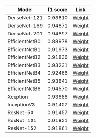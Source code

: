 | Model          	| f1 score 	| Link 	|
|----------------	|----------	|------	|
| DenseNet-121   	| 0.93810  	|   <a href="https://drive.google.com/file/d/1Ee4xZV17AlgGshR9Mab7-dyjX0jMdAWs/view?usp=sharing">Weight</a>   	|
| DenseNet-169   	| 0.94871  	|    <a href="https://drive.google.com/file/d/1LxcUk8LPYRvy9EWlMJSs0qyFSsdgZ_xr/view?usp=sharing">Weight</a>  	|
| DenseNet-201   	| 0.94897  	|    <a href="https://drive.google.com/file/d/16uHMKQ2YBlEk47UZT-LTslPRK3R7wA6W/view?usp=sharing">Weight</a> 	|
| EfficientNetB0 	| 0.88978  	|    <a href="https://drive.google.com/file/d/1lDtHWdjymeJX2yWPdgUo_-9dIOS7SdcZ/view?usp=sharing">Weight</a> 	|
| EfficientNetB1 	| 0,91973  	|     <a href="https://drive.google.com/file/d/1MVP8AsGxcGBempgQLYjGxYfSrcK3Q-fa/view?usp=sharing">Weight</a> 	|
| EfficientNetB2 	| 0.91836  	|    <a href="https://drive.google.com/file/d/1Nab5f1AjeDqmI4Tu7bQ0362ISHfrfOjC/view?usp=sharing">Weight</a>  	|
| EfficientNetB3 	| 0.93231  	|    <a href="https://drive.google.com/file/d/1IKf_5_AITgePPx3SCO9t2rYVJruQy4Us/view?usp=sharing">Weight</a>   	|
| EfficientNetB4 	| 0.92466  	|     <a href="https://drive.google.com/file/d/1cQAjsFR4c4KJd5CWTd4SwqwL0aV_SUUt/view?usp=sharing">Weight</a> 	|
| EfficientNetB5 	| 0.93841  	|    <a href="https://drive.google.com/file/d/1xyuygsXW35aDMXa64gF0OFpRXwaif804/view?usp=sharing">Weight</a>   	|
| EfficientNetB6 	| 0.94570  	|     <a href="https://drive.google.com/file/d/1_0-IkJXF0GsAUaUkgEiTKYGvIFsFzp5W/view?usp=sharing">Weight</a> 	|
| Xception       	| 0.93686  	|      <a href="https://drive.google.com/file/d/1Qt9Gb0HhTES0tmS80WvDaOGoVyyEbWtX/view?usp=sharing">Weight</a> 	|
| InceptionV3    	| 0.91457  	|     <a href="https://drive.google.com/file/d/1OFacvx_nLlEXJujeFCSxmxXPqxZpA53Y/view?usp=sharing">Weight</a> 	|
| ResNet-50      	| 0.91457  	|      <a href="https://drive.google.com/file/d/15PMFwBXjZGVPZM-auvPBHhLm5xRXTiHh/view?usp=sharing">Weight</a> 	|
| ResNet-101     	| 0.91821  	|     <a href="https://drive.google.com/file/d/1zpXMyEhlsU-PbqI-g7nT5TIEWpoexSJb/view?usp=sharing">Weight</a> 	|
| ResNet-152     	| 0.91861  	|     <a href="https://drive.google.com/file/d/17Dz9rMbmyvibhzgvDs0F1XSe7-vxLfsD/view?usp=sharing">Weight</a> 	|